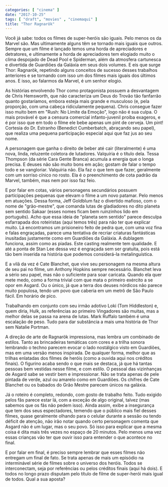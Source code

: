 ```yaml
---
categories: [ "cinema" ]
date: "2017-10-25"
tags: [ "draft", "movies" , "cinemaqui" ]
title: "Thor Ragnarök"
---
```

Você já sabe: todos os filmes de super-heróis são iguais. Pelo menos
os da Marvel são. Mas ultimamente alguns têm se tornado mais iguais que
outros. Sempre que um filme é lançado temos uma horda de apreciadores
e detratores, e ultimamente a horda de apreciadores tem elogiado muito o
clima despojado de Dead Pool e Spiderman, além da atmosfera cartunesca
e divertida de Guardiões da Galáxia em seus dois volumes. E eis que
surge Thor: Ragnarök, repetindo alguns conceitos de sucesso desses
trabalhos anteriores e se tornando com isso um dos filmes mais iguais
dos últimos anos. E isso, ao falarmos da Marvel, é um senhor elogio.

As histórias envolvendo Thor como protagonista possuem a desvantagem de
Chris Hemsworth, que não caracteriza um Deus do Trovão tão fanfarrão
quanto gostaríamos, embora esteja mais grande e musculoso (e, pela
proporção, com uma cabeça ridiculamente pequena). Chris consegue
fazer isso muito bem em "Rush: No Limite da Emoção", logo não é
sua culpa. O mais provável é que a censura comercial infanto-juvenil
proíba exageros, e é por isso que em todo o filme ele bebe apenas um
pint de cerveja. Um pint! Cortesia do Dr. Estranho (Benedict Cumberbatch,
abraçando seu papel), que realiza uma pequena participação especial
aqui que faz jus ao seu nome.

A personagem que ganha o direito de beber até cair (literalmente) é
uma nova, linda, reluzente coletora de lutadores. Valquíria é o título
dela. Tessa Thompson (da série Cara Gente Branca) acumula a energia que o
longa precisa. E deuses não são muito bons em ação; gostam de falar o
tempo todo e se vangloriar. Valquíria não. Ela faz o que tem que fazer,
geralmente com um sorriso cínico no rosto. Ela é o preenchimento de
cota padrão da Marvel, também, mas nem por isso faz feio.

E por falar em cotas, vários personagens secundários possuem
participações pequenas que elevam o filme a um novo patamar. Pelo
menos em atuações. Dessa forma, Jeff Goldblum faz o divertido mafioso,
com o nome de "grão-mestre", que comanda lutas de gladiadores no dito
planeta sem sentido Sakaar (esses nomes ficam bem ruinzinhos lido em
português). Acho que essa ideia de "planeta sem sentido" parece desculpa
esfarrapada dos roteiristas (aqui temos três) para não ter que explicar
muito. Lá encontramos um prisioneiro feito de pedra que, com uma voz
fina e falas engraçadas, parece uma tentativa de recriar criaturas
fantásticas inusitadas justamente como em Guardiões da Galáxia. A
dublagem funciona, assim como as piadas. Este casting realmente tem
qualidade. E até a ponta de Stan Lee dessa vez é engraçada sem
ser gratuita, pois está tão bem inserida na história que podemos
considerá-la metalinguística.

E a vilã da vez é Cate Blanchet, que vive seu personagem na mesma altura
de seu pai no filme, um Anthony Hopkins sempre necessário. Blanchet leva
a sério seu papel, mas não o suficiente para soar caricata. Quando ela
quer mete medo, como a forma trivial com que mata o primeiro exército
a se opor em Asgard. Ou o único, já que a terra dos deuses nórdicos
não parece muito populosa, tendo um povo que caberia em um metrô de
São Paulo fácil. Em horário de pico.

Trabalhando em conjunto com seu irmão adotivo Loki (Tom Hiddleston) e,
quem diria, Hulk, as referências ao primeiro Vingadores são muitas,
mas a melhor delas se passa na arena de lutas. Mark Ruffalo também é
uma escalação de peso. Tudo para dar substância a mais uma história
de Thor sem Natalie Portman.

A direção de arte de Ragnarök impressiona, mas lembra um combinado
de estilos. Tanto as brincadeiras temáticas com cores e a trilha sonora
lembrando o techno parecem evocar o lado nostálgico visto em Guardiões,
mas em uma versão menos inspirada. De qualquer forma, melhor que as
trilhas enlatadas dos filmes de heróis (como a ouvida aqui nos créditos
finais). O figurino acaba sendo o que mais se destaca, já que há tantas
pessoas bem vestidas nesse filme, e com estilo. O pessoal das vizinhanças
de Asgard sabe se vestir bem e impressionar. Não se trata apenas de pele
pintada de verde, azul ou amarelo como em Guardiões. Os chifres de Cate
Blanchet ou os babados do Grão Mestre parecem únicos na galáxia.

Já o roteiro é completo, redondo, com gosto de trabalho feito. Tudo
exigido pelos fãs parece estar lá, com a exceção de algo original,
talvez (mas sabemos que os fãs não pedem isso). Ainda assim, exibe a
insegurança que tem dos seus espectadores, temendo que o público mais
fiel desses filmes, quase geralmente olhando para o celular durante a
sessão ou tendo déficit de atenção, não irão notar quando certo
personagem comenta que Asgard não é um lugar, mas o seu povo. Só isso
para explicar que a mesma coisa é dita mais três vezes no espaço de
20 minutos. Pelo menos uma vez essas crianças vão ter que ouvir isso
para entender o que acontece no final.

E por falar em final, é preciso sempre lembrar que esses filmes não
entregam um final de fato. Se trata apenas de mais um episódio na
interminável série de filmes sobre o universo dos heróis. Todos se
interconectam, seja por referências ou pelos créditos finais (aqui
há dois). E todos no longo prazo disputam pelo título de filme de
super-herói mais igual de todos. Qual a sua aposta?
